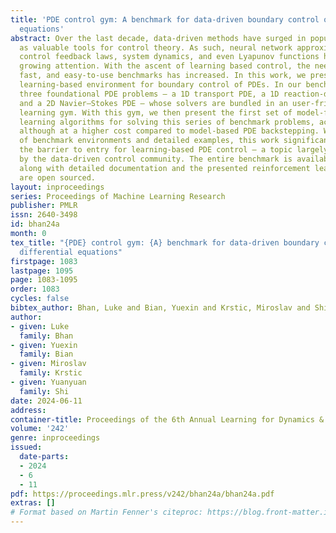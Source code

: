 ```yaml
---
title: 'PDE control gym: A benchmark for data-driven boundary control of partial differential
  equations'
abstract: Over the last decade, data-driven methods have surged in popularity, emerging
  as valuable tools for control theory. As such, neural network approximations of
  control feedback laws, system dynamics, and even Lyapunov functions have attracted
  growing attention. With the ascent of learning based control, the need for accurate,
  fast, and easy-to-use benchmarks has increased. In this work, we present the first
  learning-based environment for boundary control of PDEs. In our benchmark, we introduce
  three foundational PDE problems — a 1D transport PDE, a 1D reaction-diffusion PDE,
  and a 2D Navier–Stokes PDE — whose solvers are bundled in an user-friendly reinforcement
  learning gym. With this gym, we then present the first set of model-free, reinforcement
  learning algorithms for solving this series of benchmark problems, achieving stability,
  although at a higher cost compared to model-based PDE backstepping. With the set
  of benchmark environments and detailed examples, this work significantly lowers
  the barrier to entry for learning-based PDE control — a topic largely unexplored
  by the data-driven control community. The entire benchmark is available on Github
  along with detailed documentation and the presented reinforcement learning models
  are open sourced.
layout: inproceedings
series: Proceedings of Machine Learning Research
publisher: PMLR
issn: 2640-3498
id: bhan24a
month: 0
tex_title: "{PDE} control gym: {A} benchmark for data-driven boundary control of partial
  differential equations"
firstpage: 1083
lastpage: 1095
page: 1083-1095
order: 1083
cycles: false
bibtex_author: Bhan, Luke and Bian, Yuexin and Krstic, Miroslav and Shi, Yuanyuan
author:
- given: Luke
  family: Bhan
- given: Yuexin
  family: Bian
- given: Miroslav
  family: Krstic
- given: Yuanyuan
  family: Shi
date: 2024-06-11
address:
container-title: Proceedings of the 6th Annual Learning for Dynamics & Control Conference
volume: '242'
genre: inproceedings
issued:
  date-parts:
  - 2024
  - 6
  - 11
pdf: https://proceedings.mlr.press/v242/bhan24a/bhan24a.pdf
extras: []
# Format based on Martin Fenner's citeproc: https://blog.front-matter.io/posts/citeproc-yaml-for-bibliographies/
---
```

